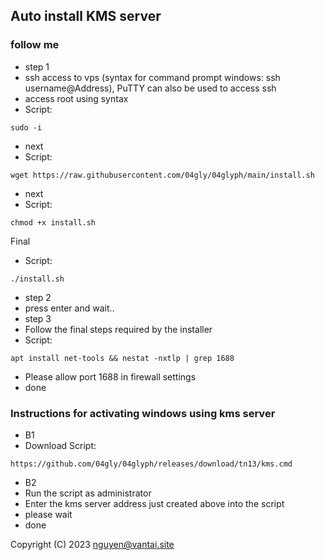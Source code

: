 ##                        Auto install KMS server

### follow me
- step 1
- ssh access to vps (syntax for command prompt windows: ssh username@Address), PuTTY can also be used to access ssh
- access root using syntax
- Script:
```
sudo -i
```
- next
- Script:
```
wget https://raw.githubusercontent.com/04gly/04glyph/main/install.sh
```
- next
- Script:
```
chmod +x install.sh
```
Final
- Script:
```
./install.sh
```
- step 2
- press enter and wait..
- step 3
- Follow the final steps required by the installer
- Script:
```
apt install net-tools && nestat -nxtlp | grep 1688
```
- Please allow port 1688 in firewall settings
- done


### Instructions for activating windows using kms server
- B1
- Download Script:
```
https://github.com/04gly/04glyph/releases/download/tn13/kms.cmd
```
- B2
- Run the script as administrator
- Enter the kms server address just created above into the script
- please wait
- done

  
Copyright (C) 2023 <nguyen@vantai.site>
